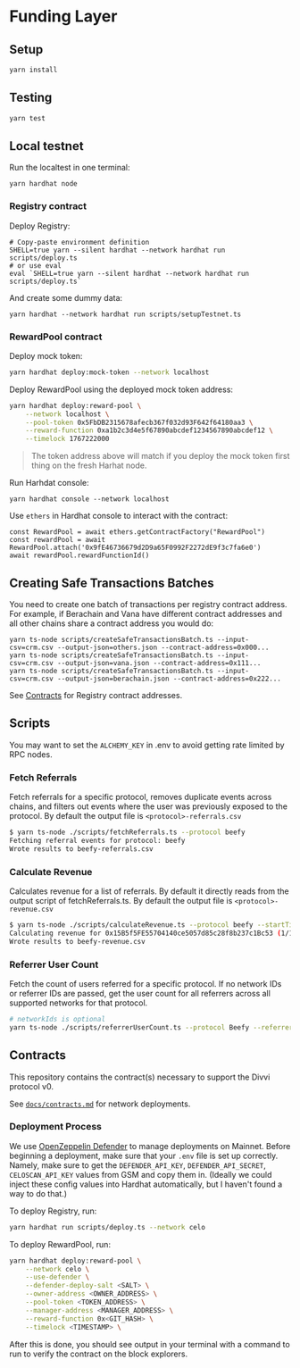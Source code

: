 # Funding Layer

## Setup

```bash
yarn install
```

## Testing

```bash
yarn test
```

## Local testnet

Run the localtest in one terminal:

```
yarn hardhat node
```

### Registry contract

Deploy Registry:

```
# Copy-paste environment definition
SHELL=true yarn --silent hardhat --network hardhat run scripts/deploy.ts
# or use eval
eval `SHELL=true yarn --silent hardhat --network hardhat run scripts/deploy.ts`
```

And create some dummy data:

```
yarn hardhat --network hardhat run scripts/setupTestnet.ts
```

### RewardPool contract

Deploy mock token:

```bash
yarn hardhat deploy:mock-token --network localhost
```

Deploy RewardPool using the deployed mock token address:

```bash
yarn hardhat deploy:reward-pool \
    --network localhost \
    --pool-token 0x5FbDB2315678afecb367f032d93F642f64180aa3 \
    --reward-function 0xa1b2c3d4e5f67890abcdef1234567890abcdef12 \
    --timelock 1767222000
```

> The token address above will match if you deploy the mock token first thing on the fresh Harhat node.

Run Harhdat console:

```
yarn hardhat console --network localhost
```

Use `ethers` in Hardhat console to interact with the contract:

```
const RewardPool = await ethers.getContractFactory("RewardPool")
const rewardPool = await RewardPool.attach('0x9fE46736679d2D9a65F0992F2272dE9f3c7fa6e0')
await rewardPool.rewardFunctionId()
```

## Creating Safe Transactions Batches

You need to create one batch of transactions per registry contract
address. For example, if Berachain and Vana have different contract
addresses and all other chains share a contract address you would do:

```
yarn ts-node scripts/createSafeTransactionsBatch.ts --input-csv=crm.csv --output-json=others.json --contract-address=0x000...
yarn ts-node scripts/createSafeTransactionsBatch.ts --input-csv=crm.csv --output-json=vana.json --contract-address=0x111...
yarn ts-node scripts/createSafeTransactionsBatch.ts --input-csv=crm.csv --output-json=berachain.json --contract-address=0x222...
```

See [Contracts](#contracts) for Registry contract addresses.

## Scripts

You may want to set the `ALCHEMY_KEY` in .env to avoid getting rate limited by RPC nodes.

### Fetch Referrals

Fetch referrals for a specific protocol, removes duplicate events across chains, and filters out events where the user was previously exposed to the protocol. By default the output file is `<protocol>-referrals.csv`

```bash
$ yarn ts-node ./scripts/fetchReferrals.ts --protocol beefy
Fetching referral events for protocol: beefy
Wrote results to beefy-referrals.csv
```

### Calculate Revenue

Calculates revenue for a list of referrals. By default it directly reads from the output script of fetchReferrals.ts. By default the output file is `<protocol>-revenue.csv`

```bash
$ yarn ts-node ./scripts/calculateRevenue.ts --protocol beefy --startTimestamp 1740013389000 --endTimestamp 1741899467000
Calculating revenue for 0x15B5f5FE55704140ce5057d85c28f8b237c1Bc53 (1/1)
Wrote results to beefy-revenue.csv
```

### Referrer User Count

Fetch the count of users referred for a specific protocol. If no network IDs or referrer IDs are passed, get the user count for all referrers across all supported networks for that protocol.

```bash
# networkIds is optional
yarn ts-node ./scripts/referrerUserCount.ts --protocol Beefy --referrerIds app1 app2 app3 --networkIds celo-mainnet base-mainnet
```

## Contracts

This repository contains the contract(s) necessary to support the Divvi protocol v0.

See [`docs/contracts.md`](docs/contracts.md) for network deployments.

### Deployment Process

We use [OpenZeppelin Defender](https://www.openzeppelin.com/defender) to manage deployments on Mainnet. Before beginning a deployment, make sure that your `.env` file is set up correctly. Namely, make sure to get the `DEFENDER_API_KEY`, `DEFENDER_API_SECRET`, `CELOSCAN_API_KEY` values from GSM and copy them in. (Ideally we could inject these config values into Hardhat automatically, but I haven't found a way to do that.)

To deploy Registry, run:

```bash
yarn hardhat run scripts/deploy.ts --network celo
```

To deploy RewardPool, run:

```bash
yarn hardhat deploy:reward-pool \
    --network celo \
    --use-defender \
    --defender-deploy-salt <SALT> \
    --owner-address <OWNER_ADDRESS> \
    --pool-token <TOKEN_ADDRESS> \
    --manager-address <MANAGER_ADDRESS> \
    --reward-function 0x<GIT_HASH> \
    --timelock <TIMESTAMP> \
```

After this is done, you should see output in your terminal with a command to run to verify the contract on the block explorers.
